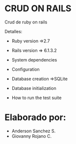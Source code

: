 # CRUD ON RAILS

Crud de ruby on rails

Detalles:

* Ruby version =>2.7
*  Rails version => 6.1.3.2

* System dependencies

* Configuration

* Database creation =>SQLite

* Database initialization

* How to run the test suite

# Elaborado por: 
* Anderson Sanchez S.
* Giovanny Rojano C.
